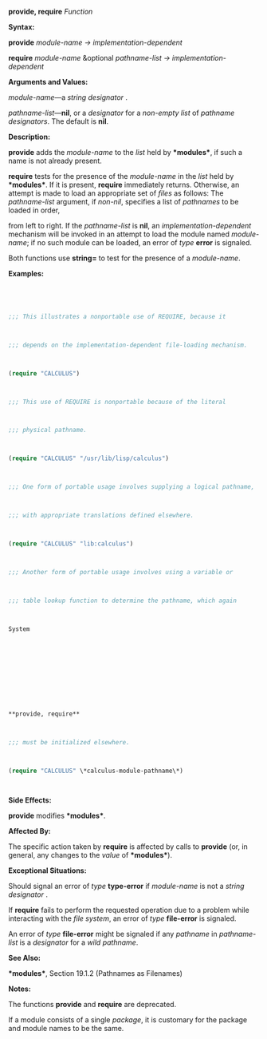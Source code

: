 **provide, require** *Function* 



**Syntax:** 



**provide** *module-name → implementation-dependent* 



**require** *module-name* &amp;optional *pathname-list → implementation-dependent* 



**Arguments and Values:** 



*module-name*—a *string designator* . 



*pathname-list*—**nil**, or a *designator* for a *non-empty list* of *pathname designators*. The default is **nil**. 



**Description:** 



**provide** adds the *module-name* to the *list* held by **\*modules\***, if such a name is not already present. 



**require** tests for the presence of the *module-name* in the *list* held by **\*modules\***. If it is present, **require** immediately returns. Otherwise, an attempt is made to load an appropriate set of *files* as follows: The *pathname-list* argument, if *non-nil*, specifies a list of *pathnames* to be loaded in order, 



from left to right. If the *pathname-list* is **nil**, an *implementation-dependent* mechanism will be invoked in an attempt to load the module named *module-name*; if no such module can be loaded, an error of *type* **error** is signaled. 



Both functions use **string=** to test for the presence of a *module-name*. 



**Examples:**
```lisp
 



;;; This illustrates a nonportable use of REQUIRE, because it 



;;; depends on the implementation-dependent file-loading mechanism. 



(require "CALCULUS") 



;;; This use of REQUIRE is nonportable because of the literal 



;;; physical pathname. 



(require "CALCULUS" "/usr/lib/lisp/calculus") 



;;; One form of portable usage involves supplying a logical pathname, 



;;; with appropriate translations defined elsewhere. 



(require "CALCULUS" "lib:calculus") 



;;; Another form of portable usage involves using a variable or 



;;; table lookup function to determine the pathname, which again 



System 



 



 



**provide, require** 



;;; must be initialized elsewhere. 



(require "CALCULUS" \*calculus-module-pathname\*) 




```
**Side Effects:** 



**provide** modifies **\*modules\***. 



**Affected By:** 



The specific action taken by **require** is affected by calls to **provide** (or, in general, any changes to the *value* of **\*modules\***). 



**Exceptional Situations:** 



Should signal an error of *type* **type-error** if *module-name* is not a *string designator* . 



If **require** fails to perform the requested operation due to a problem while interacting with the *file system*, an error of *type* **file-error** is signaled. 



An error of *type* **file-error** might be signaled if any *pathname* in *pathname-list* is a *designator* for a *wild pathname*. 



**See Also:** 



**\*modules\***, Section 19.1.2 (Pathnames as Filenames) 



**Notes:** 



The functions **provide** and **require** are deprecated. 



If a module consists of a single *package*, it is customary for the package and module names to be the same. 





